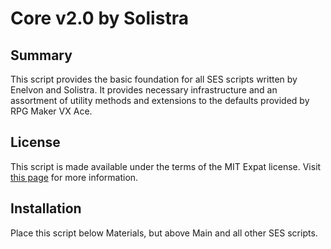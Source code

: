
Core v2.0 by Solistra
==============================================================================

Summary
------------------------------------------------------------------------------
This script provides the basic foundation for all SES scripts written by
Enelvon and Solistra. It provides necessary infrastructure and an assortment
of utility methods and extensions to the defaults provided by RPG Maker VX
Ace.

License
------------------------------------------------------------------------------
This script is made available under the terms of the MIT Expat license. Visit
[this page](http://sesvxace.wordpress.com/license/) for more information.

Installation
------------------------------------------------------------------------------
Place this script below Materials, but above Main and all other SES scripts.

